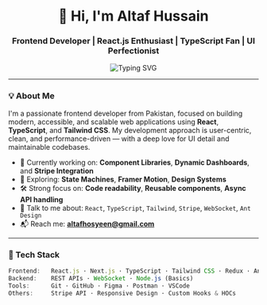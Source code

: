 <h1 align="center">👋 Hi, I'm Altaf Hussain</h1>
<h3 align="center">Frontend Developer | React.js Enthusiast | TypeScript Fan | UI Perfectionist</h3>

<p align="center">
  <img src="https://readme-typing-svg.demolab.com?font=Fira+Code&weight=500&size=20&pause=1000&center=true&vCenter=true&width=500&lines=Clean+Code+%F0%9F%92%BB;Modern+UI%2FUX+%F0%9F%8C%8C;Performance+Driven+Frontend+%E2%9A%A1;React.js+%2B+Tailwind+%2B+TypeScript+%F0%9F%93%A1" alt="Typing SVG" />
</p>

---

### 💡 About Me

I'm a passionate frontend developer from Pakistan, focused on building modern, accessible, and scalable web applications using **React**, **TypeScript**, and **Tailwind CSS**. My development approach is user-centric, clean, and performance-driven — with a deep love for UI detail and maintainable codebases.

- 🔭 Currently working on: **Component Libraries**, **Dynamic Dashboards**, and **Stripe Integration**
- 🌱 Exploring: **State Machines**, **Framer Motion**, **Design Systems**
- 🛠️ Strong focus on: **Code readability**, **Reusable components**, **Async API handling**
- 💬 Talk to me about: `React`, `TypeScript`, `Tailwind`, `Stripe`, `WebSocket`, `Ant Design`
- 📬 Reach me: **altafhosyeen@gmail.com**

---

### 🧠 Tech Stack

```ts
Frontend:   React.js · Next.js · TypeScript · Tailwind CSS · Redux · Ant Design  
Backend:    REST APIs · WebSocket · Node.js (Basics)  
Tools:      Git · GitHub · Figma · Postman · VSCode  
Others:     Stripe API · Responsive Design · Custom Hooks & HOCs
